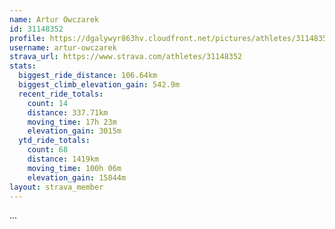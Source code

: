 ```yaml
---
name: Artur Owczarek
id: 31148352
profile: https://dgalywyr863hv.cloudfront.net/pictures/athletes/31148352/15906846/1/large.jpg
username: artur-owczarek
strava_url: https://www.strava.com/athletes/31148352
stats:
  biggest_ride_distance: 106.64km
  biggest_climb_elevation_gain: 542.9m
  recent_ride_totals:
    count: 14
    distance: 337.71km
    moving_time: 17h 23m
    elevation_gain: 3015m
  ytd_ride_totals:
    count: 68
    distance: 1419km
    moving_time: 100h 06m
    elevation_gain: 15844m
layout: strava_member
--- 
```

...

